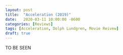 ```yaml
---
layout: post
title:  "Acceleration (2019)"
date:   2020-03-11 10:00:00 -0600
categories: [Reviews]
tags: [Acceleration, Dolph Lundgren, Movie Reivew]
draft: true
---
```


TO BE SEEN
